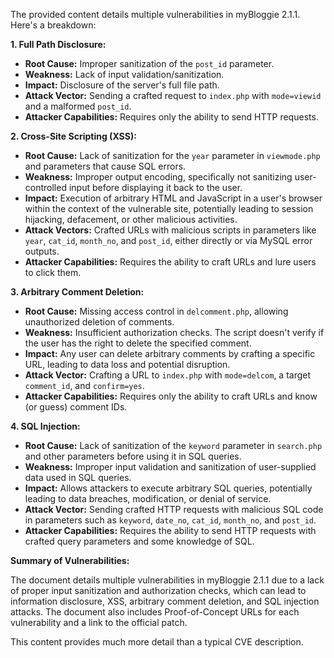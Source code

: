 The provided content details multiple vulnerabilities in myBloggie 2.1.1. Here's a breakdown:

**1. Full Path Disclosure:**
*   **Root Cause:** Improper sanitization of the `post_id` parameter.
*   **Weakness:** Lack of input validation/sanitization.
*   **Impact:** Disclosure of the server's full file path.
*   **Attack Vector:** Sending a crafted request to `index.php` with `mode=viewid` and a malformed `post_id`.
*   **Attacker Capabilities:** Requires only the ability to send HTTP requests.

**2. Cross-Site Scripting (XSS):**
*   **Root Cause:**  Lack of sanitization for the `year` parameter in `viewmode.php` and parameters that cause SQL errors.
*   **Weakness:** Improper output encoding, specifically not sanitizing user-controlled input before displaying it back to the user.
*   **Impact:** Execution of arbitrary HTML and JavaScript in a user's browser within the context of the vulnerable site, potentially leading to session hijacking, defacement, or other malicious activities.
*  **Attack Vectors:**  Crafted URLs with malicious scripts in parameters like `year`, `cat_id`, `month_no`, and `post_id`, either directly or via MySQL error outputs.
*  **Attacker Capabilities:** Requires the ability to craft URLs and lure users to click them.

**3. Arbitrary Comment Deletion:**
*   **Root Cause:**  Missing access control in `delcomment.php`, allowing unauthorized deletion of comments.
*   **Weakness:** Insufficient authorization checks. The script doesn't verify if the user has the right to delete the specified comment.
*   **Impact:** Any user can delete arbitrary comments by crafting a specific URL, leading to data loss and potential disruption.
*   **Attack Vector:** Crafting a URL to `index.php` with `mode=delcom`, a target `comment_id`, and `confirm=yes`.
*   **Attacker Capabilities:** Requires only the ability to craft URLs and know (or guess) comment IDs.

**4. SQL Injection:**
*   **Root Cause:**  Lack of sanitization of the `keyword` parameter in `search.php` and other parameters before using it in SQL queries.
*   **Weakness:** Improper input validation and sanitization of user-supplied data used in SQL queries.
*   **Impact:** Allows attackers to execute arbitrary SQL queries, potentially leading to data breaches, modification, or denial of service.
*   **Attack Vector:** Sending crafted HTTP requests with malicious SQL code in parameters such as `keyword`, `date_no`, `cat_id`, `month_no`, and `post_id`.
*  **Attacker Capabilities:** Requires the ability to send HTTP requests with crafted query parameters and some knowledge of SQL.

**Summary of Vulnerabilities:**

The document details multiple vulnerabilities in myBloggie 2.1.1 due to a lack of proper input sanitization and authorization checks, which can lead to information disclosure, XSS, arbitrary comment deletion, and SQL injection attacks. The document also includes Proof-of-Concept URLs for each vulnerability and a link to the official patch.

This content provides much more detail than a typical CVE description.